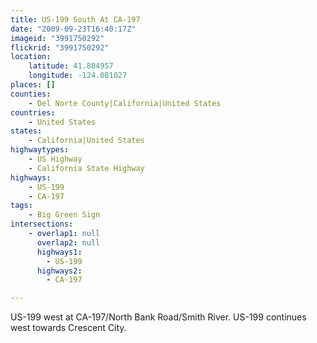 ```yaml
---
title: US-199 South At CA-197
date: "2009-09-23T16:40:17Z"
imageid: "3991750292"
flickrid: "3991750292"
location:
    latitude: 41.804957
    longitude: -124.081027
places: []
counties:
    - Del Norte County|California|United States
countries:
    - United States
states:
    - California|United States
highwaytypes:
    - US Highway
    - California State Highway
highways:
    - US-199
    - CA-197
tags:
    - Big Green Sign
intersections:
    - overlap1: null
      overlap2: null
      highways1:
        - US-199
      highways2:
        - CA-197

---
```

US-199 west at CA-197/North Bank Road/Smith River. US-199 continues west towards Crescent City.